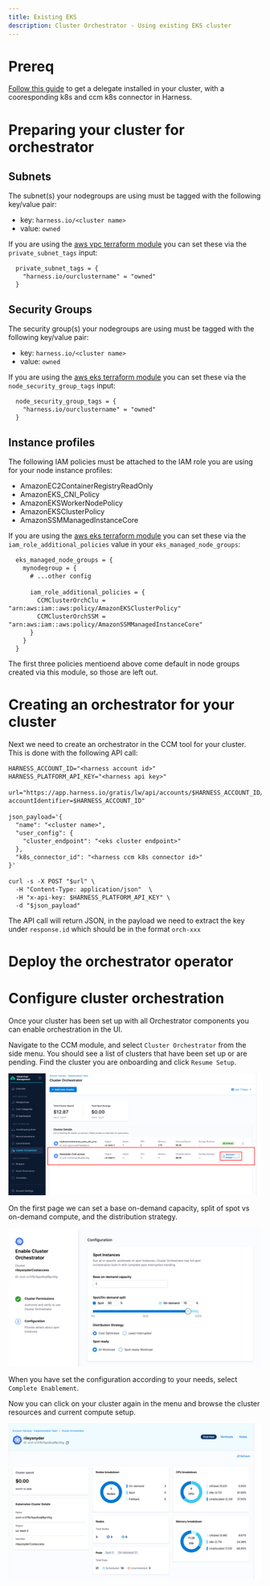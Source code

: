 ```yaml
---
title: Existing EKS
description: Cluster Orchestrator - Using existing EKS cluster 
---
```


# Prereq

[Follow this guide](https://developer.harness.io/kb/cloud-cost-management/articles/onboarding/k8s#delegate-architecture) to get a delegate installed in your cluster, with a cooresponding k8s and ccm k8s connector in Harness. 

# Preparing your cluster for orchestrator

## Subnets

The subnet(s) your nodegroups are using must be tagged with the following key/value pair:

- key: `harness.io/<cluster name>`
- value: `owned`

If you are using the [aws vpc terraform module](https://registry.terraform.io/modules/terraform-aws-modules/vpc/aws/latest) you can set these via the `private_subnet_tags` input:
```
  private_subnet_tags = {
    "harness.io/ourclustername" = "owned"
  }
```

## Security Groups

The security group(s) your nodegroups are using must be tagged with the following key/value pair:

- key: `harness.io/<cluster name>`
- value: `owned`

If you are using the [aws eks terraform module](https://registry.terraform.io/modules/terraform-aws-modules/eks/aws/latest) you can set these via the `node_security_group_tags` input:
```
  node_security_group_tags = {
    "harness.io/ourclustername" = "owned"
  }
```

## Instance profiles

The following IAM policies must be attached to the IAM role you are using for your node instance profiles:

- AmazonEC2ContainerRegistryReadOnly
- AmazonEKS_CNI_Policy
- AmazonEKSWorkerNodePolicy
- AmazonEKSClusterPolicy
- AmazonSSMManagedInstanceCore

If you are using the [aws eks terraform module](https://registry.terraform.io/modules/terraform-aws-modules/eks/aws/latest) you can set these via the `iam_role_additional_policies` value in your `eks_managed_node_groups`:
```
  eks_managed_node_groups = {
    mynodegroup = {
      # ...other config

      iam_role_additional_policies = {
        CCMClusterOrchClu = "arn:aws:iam::aws:policy/AmazonEKSClusterPolicy"
        CCMClusterOrchSSM = "arn:aws:iam::aws:policy/AmazonSSMManagedInstanceCore"
      }
    }
  }
```
The first three policies mentioend above come default in node groups created via this module, so those are left out.

# Creating an orchestrator for your cluster

Next we need to create an orchestrator in the CCM tool for your cluster. This is done with the following API call:

```
HARNESS_ACCOUNT_ID="<harness account id>"
HARNESS_PLATFORM_API_KEY="<harness api key>"

url="https://app.harness.io/gratis/lw/api/accounts/$HARNESS_ACCOUNT_ID/clusters/orchestrator?accountIdentifier=$HARNESS_ACCOUNT_ID"

json_payload='{
  "name": "<cluster name>",
  "user_config": {
    "cluster_endpoint": "<eks cluster endpoint>"
  },
  "k8s_connector_id": "<harness ccm k8s connector id>"
}'

curl -s -X POST "$url" \
  -H "Content-Type: application/json"  \
  -H "x-api-key: $HARNESS_PLATFORM_API_KEY" \
  -d "$json_payload"
```

The API call will return JSON, in the payload we need to extract the key under `response.id` which should be in the format `orch-xxx`

# Deploy the orchestrator operator



# Configure cluster orchestration

Once your cluster has been set up with all Orchestrator components you can enable orchestration in the UI.

Navigate to the CCM module, and select `Cluster Orchestrator` from the side menu. You should see a list of clusters that have been set up or are pending. Find the cluster you are onboarding and click `Resume Setup`.

![](../../static/cluster_orch_existing_0.png)

On the first page we can set a base on-demand capacity, split of spot vs on-demand compute, and the distribution strategy.

![](../../static/cluster_orch_existing_1.png)

When you have set the configuration according to your needs, select `Complete Enablement`.

Now you can click on your cluster again in the menu and browse the cluster resources and current compute setup.

![](../../static/cluster_orch_existing_2.png)
